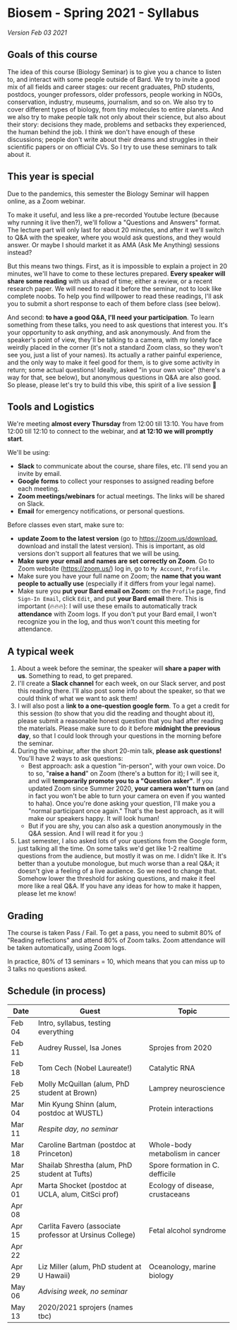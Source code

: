 # Biosem - Spring 2021 - Syllabus

*Version Feb 03 2021*

## Goals of this course

The idea of this course (Biology Seminar) is to give you a chance to listen to, and interact with some people outside of Bard. We try to invite a good mix of all fields and career stages: our recent graduates, PhD students, postdocs, younger professors, older professors, people working in NGOs, conservation, industry, museums, journalism, and so on. We also try to cover different types of biology, from tiny molecules to entire planets. And we also try to make people talk not only about their science, but also about their story: decisions they made, problems and setbacks they experienced, the human behind the job. I think we don't have enough of these discussions; people don't write about their dreams and struggles in their scientific papers or on official CVs. So I try to use these seminars to talk about it.

## This year is special

Due to the pandemics, this semester the Biology Seminar will happen online, as a Zoom webinar.

To make it useful, and less like a pre-recorded Youtube lecture (because why running it live then?), we'll follow a "Questions and Answers" format. The lecture part will only last for about 20 minutes, and after it we'll switch to Q&A with the speaker, where you would ask questions, and they would answer. Or maybe I should market it as AMA (Ask Me Anything) sessions instead?

But this means two things. First, as it is impossible to explain a project in 20 minutes, we'll have to come to these lectures prepared. **Every speaker will share some reading** with us ahead of time; either a review, or a recent research paper. We will need to read it before the seminar, not to look like complete noobs. To help you find willpower to read these readings, I'll ask you to submit a short response to each of them before class (see below).

And second: **to have a good Q&A, I'll need your participation**. To learn something from these talks, you need to ask questions that interest you. It's your opportunity to ask *anything*, and ask anonymously. And from the speaker's point of view, they'll be talking to a camera, with my lonely face weirdly placed in the corner (it's not a standard Zoom class, so they won't see you, just a list of your names). Its actually a rather painful experience, and the only way to make it feel good for them, is to give some activity in return; some actual questions! Ideally, asked "in your own voice" (there's a way for that, see below), but anonymous questions in Q&A are also good. So please, please let's try to build this vibe, this spirit of a live session 🙂

## Tools and Logistics

We're meeting **almost every Thursday** from 12:00 till 13:10. You have from 12:00 till 12:10 to connect to the webinar, and **at 12:10 we will promptly start**.

We'll be using:

* **Slack** to communicate about the course, share files, etc. I'll send you an invite by email.
* **Google forms** to collect your responses to assigned reading before each meeting.
* **Zoom meetings/webinars** for actual meetings. The links will be shared on Slack.
* **Email** for emergency notifications, or personal questions.

Before classes even start, make sure to:

* **update Zoom to the latest version** (go to https://zoom.us/download, download and install the latest version). This is important, as old versions don't support all features that we will be using.
* **Make sure your email and names are set correctly on Zoom**. Go to Zoom website (https://zoom.us/) log in, go to `My Account`,  `Profile`.
* Make sure you have your full name on Zoom; the **name that you want people to actually use** (especially if it differs from your legal name).
* Make sure you **put your Bard email on Zoom:**  on the `Profile` page, find `Sign-In Email`, click `Edit`, and put **your Bard email** there. This is important (🔥🔥🔥): I will use these emails to automatically track **attendance** with Zoom logs. If you don't put your Bard email, I won't recognize you in the log, and thus won't count this meeting for attendance.

## A typical week

1. About a week before the seminar, the speaker will **share a paper with us**. Something to read, to get prepared.
2. I'll create a **Slack channel** for each week, on our Slack server, and post this reading there. I'll also post some info about the speaker, so that we could think of what we want to ask them!
3. I will also post a l**ink to a one-question google form**. To a get a credit for this session (to show that you did the reading and thought about it), please submit a reasonable honest question that you had after reading the materials. Please make sure to do it before **midnight the previous day**, so that I could look through your questions in the morning before the seminar.
4. During the webinar, after the short 20-min talk, **please ask questions!** You'll have 2 ways to ask questions:
   * Best approach: ask a question "in-person", with your own voice. Do to so, "**raise a hand**" on Zoom (there's a button for it); I will see it, and will **temporarily promote you to a "Question asker"**. If you updated Zoom since Summer 2020, **your camera won't turn on** (and in fact you won't be able to turn your camera on even if you wanted to haha). Once you're done asking your question, I'll make you a "normal participant once again." That's the best approach, as it will make our speakers happy. It will look human!
   * But if you are shy, you can also ask a question anonymously in the Q&A session. And I will read it for you :)
5. Last semester, I also asked lots of your questions from the Google form, just talking all the time. On some talks we'd get like 1-2 realtime questions from the audience, but mostly it was on me. I didn't like it. It's better than a youtube monologue, but much worse than a real Q&A; it doesn't give a feeling of a live audience. So we need to change that. Somehow lower the threshold for asking questions, and make it feel more like a real Q&A. If you have any ideas for how to make it happen, please let me know!

## Grading

The course is taken Pass / Fail. To get a pass, you need to submit 80% of "Reading reflections" and attend 80% of Zoom talks. Zoom attendance will be taken automatically, using Zoom logs.

In practice, 80% of 13 seminars = 10, which means that you can miss up to 3 talks no questions asked. 

## Schedule (in process)

| Date   | Guest                                                   | Topic                           |
| ------ | ------------------------------------------------------- | ------------------------------- |
| Feb 04 | Intro, syllabus, testing everything                     |                                 |
| Feb 11 | Audrey Russel, Isa Jones                                | Sprojes from 2020               |
| Feb 18 | Tom Cech (Nobel Laureate!)                              | Catalytic RNA                   |
| Feb 25 | Molly McQuillan (alum, PhD student at Brown)            | Lamprey neuroscience            |
| Mar 04 | Min Kyung Shinn (alum, postdoc at WUSTL)                | Protein interactions            |
| Mar 11 | *Respite day, no seminar*                               |                                 |
| Mar 18 | Caroline Bartman (postdoc at Princeton)                 | Whole-body metabolism in cancer |
| Mar 25 | Shailab Shrestha (alum, PhD student at Tufts)           | Spore formation in C. defficile |
| Apr 01 | Marta Shocket (postdoc at UCLA, alum, CitSci prof)      | Ecology of disease, crustaceans |
| Apr 08 |                                                         |                                 |
| Apr 15 | Carlita Favero (associate professor at Ursinus College) | Fetal alcohol syndrome          |
| Apr 22 |                                                         |                                 |
| Apr 29 | Liz Miller (alum, PhD student at U Hawaii)              | Oceanology, marine biology      |
| May 06 | *Advising week, no seminar*                             |                                 |
| May 13 | 2020/2021 sprojers (names tbc)                          |                                 |